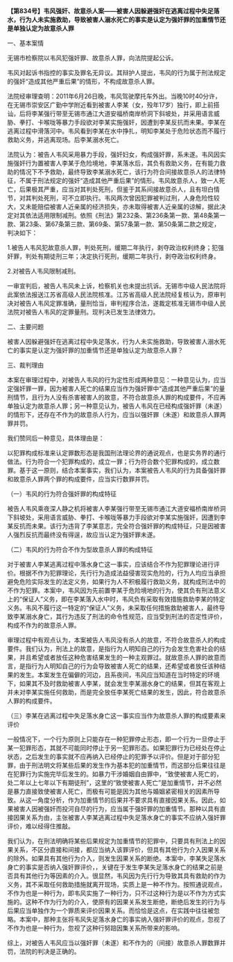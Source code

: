 **【第834号】韦风强奸、故意杀人案——被害人因躲避强奸在逃离过程中失足落水，行为人未实施救助，导致被害人溺水死亡的事实是认定为强奸罪的加重情节还是单独认定为故意杀人罪**

一、基本案情

无锡市检察院以韦风犯强奸罪、故意杀人罪，向法院提起公诉。

韦风对起诉书指控的事实及罪名无异议。其辩护人提出，韦风的行为属于刑法规定的强奸“造成其他严重后果”的情形，不构成故意杀人罪。

法院经审理查明：2011年6月26日晚，韦风驾驶摩托车外出。当晚10时40分许，在无锡市崇安区广勤中学附近看到被害人李某（女，殁年17岁）独行，即上前搭讪，后将李某强行带至无锡市通江大道安福桥南岸桥洞下斜坡处，并采用语言威胁、拳打、卡喉咙等暴力手段欲对李某实施强奸，因遭到李某反抗而未果。李某在逃离过程中滑落河中。韦风看到李某在水中挣扎，明知李某处于危险状态而不履行救助义务，并逃离现场。后李某溺水死亡。

法院认为：被告人韦风采用暴力手段，强奸妇女，构成强奸罪，系未遂。韦风因实施强奸行为置被害人李某于危险境地，李某落水后，其负有救助义务，在有能力救助的情况下不予救助，最终导致李某溺水死亡，该行为符合间接故意杀人的法律特征，不属于刑法规定的强奸“造成其他严重后果”的情形。韦风故意杀人，致一人死亡，后果极其严重，应当对其判处死刑，但鉴于其系间接故意杀人，且有坦白情节，对其判处死刑，可不立即执行。韦风两次曾因犯罪被判过刑，人身危险性较大，又未能赔偿被害人近亲属的经济损失，亦未取得被害人近亲属的谅解，据此决定对其依法适用限制减刑。依照《刑法》第232条、第236条第一款、第48条第一款、第23条、第67条第三款、第69条、第57条第一款、第50条第二款之规定，判决如下：

1.被告人韦风犯故意杀人罪，判处死刑，缓期二年执行，剥夺政治权利终身；犯强奸罪，判处有期徒刑三年；决定执行死刑，缓期二年执行，剥夺政治权利终身。

2.对被告人韦风限制减刑。

一审宣判后，被告人韦风未上诉，检察机关也未提出抗诉。无锡市中级人民法院将此案依法报送江苏省高级人民法院核准。江苏省高级人民法院经复核认为，原审判决对被告人韦风定罪准确，量刑恰当，审判程序合法，遂裁定核准无锡市中级人民法院对被告人韦风的定罪量刑。现判决已发生法律效力。

二、主要问题

被害人因躲避强奸在逃离过程中失足落水，行为人未实施救助，导致被害人溺水死亡的事实是认定为强奸罪的加重情节还是单独认定为故意杀人罪？

三、裁判理由

本案在审理过程中，对被告人韦风的行为定性形成两种意见：一种意见认为，应当定强奸罪一罪，因为被害人死亡的结果应当作为强奸罪中“造成其他严重后果”的量刑情节，且行为人没有杀害被害人的故意，不符合故意杀人罪的构成要件，不应再单独认定为故意杀人罪；另一种意见认为，被告人韦风在已经构成强奸罪（未遂）的情形下，还存在不作为的故意杀人行为，应当以强奸罪（未遂）和故意杀人罪两罪并罚。

我们赞同后一种意见，具体理由是：

以犯罪构成标准来认定罪数形态是我国刑法理论界的通说观点，也是实务界的通行做法。行为符合一个犯罪构成的，成立一罪；行为符合数个犯罪构成的，成立数罪。基于这一原则，结合本案事实，我们认为，本案被告人韦风的行为具备强奸罪和故意杀人罪两个罪的构成要件，应当实行数罪并罚。

（一）韦风的行为符合强奸罪的构成特征

被告人韦风乘夜深人静之机将被害人李某强行带至无锡市通江大道安福桥南岸桥洞下斜坡处，采用语言威胁、拳打、卡喉咙等暴力手段欲对李某实施强奸，因遭到李某反抗而未果。该行为违背了李某意志，完全符合强奸罪的构成特征，只是因被害人强烈反抗而最终没有得逞，故应当认定为强奸罪未遂。

（二）韦风的行为符合不作为型故意杀人罪的构成特征

对于被害人李某逃离过程中落水身亡这一事实，应该结合不作为犯罪理论进行评价。根据不作为犯罪理论，先行行为造成法益侵害现实危险的，行为人均应当承担避免危险实际发生的法定义务，如果行为人不积极履行救助义务，就构成刑法中的不作为犯罪。本案中，韦风因为先前置李某于危险境地的行为，使其负有刑法意义上的“保证人”义务，即在李某落入水中时，韦风负有采取有效措施救助李某的特定义务。韦风不履行这一特定的“保证人”义务，未采取任何措施救助被害人，最终导致李某溺水身亡，其行为违反了刑法的命令性规范，应当受到刑法的否定性评价，构成不作为的故意杀人罪。

审理过程中有观点认为，本案被告人韦风没有杀人的故意，不符合故意杀人的构成要件。我们认为，刑法上的故意，是指行为人明知自己的行为会发生危害社会的结果，并且希望或者放任这种危害结果发生的一种主观罪过。就故意杀人罪的故意而言，是指行为人明知自己的行为会导致被害人死亡的结果，还希望或者放任该种结果的发生。本案发生在偏僻的河边，且系夜间，韦风应当知道在当时特定的环境下，如果其不及时救助被害人李某，就会发生李某溺水身亡的结果，但其在客观上并未对李某实施任何救助，而是完全放任李某死亡结果的发生，因此，符合故意杀人罪的构成要件。

（三）李某在逃离过程中失足落水身亡这一事实应当作为故意杀人罪的构成要素来评价

一般情况下，一个行为原则上只能存在一种犯罪停止形态，即一个行为一旦停止于某一犯罪形态，其就不可能同时停止于另一犯罪形态。如果犯罪行为已经处在停止状态，之后发生的事实就不应再纳入已经停止的犯罪予以评价。但是对于部分犯罪，由于刑法明文将某些后果的发生作为基本犯的加重情节，而这部分后果往往是在犯罪行为实施完毕后发生的。如暴力干涉婚姻自由罪中，“致使被害人死亡的，处二年以上七年以下有期徒刑”，这里的“致使被害人死亡”是加重情节，并不必然是暴力直接致使被害人死亡，而极有可能是因为其他与婚姻紧密相关的因素所导致。从这一角度分析，作为加重情节的后果并不要求具有直接因果关系。因此，如果被害人因被强奸而投河自尽的行为，应当属于强奸罪的加重情节。那种以具有直接因果关系为由，主张被害人李某逃离过程中失足落水身亡的事实不应纳入强奸罪评价，难以经得住推敲。

我们认为，在刑法明确将某些后果规定为加重情节的犯罪中，只要具有刑法上的因果关系，不区分直接和间接，都应当纳入该罪评价，但具有其他行为介入因果关系的除外。如果具有其他行为介入，则发生因果关系的断绝。本案中，李某失足落水身亡的事实是否纳入强奸罪评价，，关键在于发生李某失足落水身亡的结果之前是否具有其他行为等因素的介入。很显然，韦风因为先行行为导致其具有救助的作为义务，其不采取任何救助措施就离开现场，实质上是一种不作为。按照通说观点，不作为也是一种行为，即韦风实施了一种行为，只不过这种行为是以不作为方式实施的。这种不作为行为的介入，使原有的因果关系发生断绝，断绝后发生的行为与后果应当单独作为一个罪质来评价因果关系。而恰恰是这点，在实践中往往被忽略。本案中，那种主张将韦风失足落水身亡的事实纳入强奸罪评价的观点，忽视了不作为也是一种行为，忽视了这种行努踣因集关系所带来的影响。

综上，对被告人韦风应当以强奸罪（未遂）和不作为的（间接）故意杀人罪数罪并罚，法院的判决是正确的。